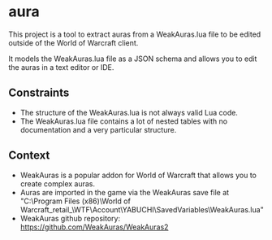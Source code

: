 # aura

This project is a tool to extract auras from a WeakAuras.lua file to be edited outside of the World of Warcraft client.

It models the WeakAuras.lua file as a JSON schema and allows you to edit the auras in a text editor or IDE.

## Constraints
- The structure of the WeakAuras.lua is not always valid Lua code.
- The WeakAuras.lua file contains a lot of nested tables with no documentation and a very particular structure.

## Context
- WeakAuras is a popular addon for World of Warcraft that allows you to create complex auras.
- Auras are imported in the game via the WeakAuras save file at "C:\Program Files (x86)\World of Warcraft\_retail_\WTF\Account\YABUCHI\SavedVariables\WeakAuras.lua"
- WeakAuras github repository: https://github.com/WeakAuras/WeakAuras2


